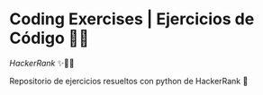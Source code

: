 # Coding Exercises | Ejercicios de Código 👩‍💻

*HackerRank* ✨🐱‍👤

Repositorio de ejercicios resueltos con python de HackerRank 🐍